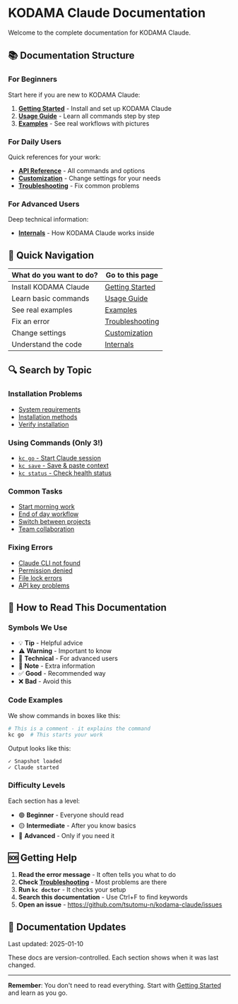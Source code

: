 # KODAMA Claude Documentation

Welcome to the complete documentation for KODAMA Claude.

## 📚 Documentation Structure

### For Beginners
Start here if you are new to KODAMA Claude:

1. **[Getting Started](getting-started.md)** - Install and set up KODAMA Claude
2. **[Usage Guide](usage-guide.md)** - Learn all commands step by step
3. **[Examples](examples.md)** - See real workflows with pictures

### For Daily Users
Quick references for your work:

- **[API Reference](api-reference.md)** - All commands and options
- **[Customization](customization.md)** - Change settings for your needs
- **[Troubleshooting](troubleshooting.md)** - Fix common problems

### For Advanced Users
Deep technical information:

- **[Internals](internals.md)** - How KODAMA Claude works inside

## 🎯 Quick Navigation

| What do you want to do? | Go to this page |
|-------------------------|-----------------|
| Install KODAMA Claude | [Getting Started](getting-started.md#installation) |
| Learn basic commands | [Usage Guide](usage-guide.md#basic-commands) |
| See real examples | [Examples](examples.md) |
| Fix an error | [Troubleshooting](troubleshooting.md) |
| Change settings | [Customization](customization.md) |
| Understand the code | [Internals](internals.md) |

## 🔍 Search by Topic

### Installation Problems
- [System requirements](getting-started.md#requirements)
- [Installation methods](getting-started.md#installation)
- [Verify installation](getting-started.md#verify)

### Using Commands (Only 3!)
- [`kc go` - Start Claude session](usage-guide.md#kc-go)
- [`kc save` - Save & paste context](usage-guide.md#kc-save)
- [`kc status` - Check health status](usage-guide.md#kc-status)

### Common Tasks
- [Start morning work](examples.md#morning-workflow)
- [End of day workflow](examples.md#evening-workflow)
- [Switch between projects](examples.md#multiple-projects)
- [Team collaboration](examples.md#team-work)

### Fixing Errors
- [Claude CLI not found](troubleshooting.md#claude-not-found)
- [Permission denied](troubleshooting.md#permission-errors)
- [File lock errors](troubleshooting.md#file-locks)
- [API key problems](troubleshooting.md#api-key)

## 📖 How to Read This Documentation

### Symbols We Use

- 💡 **Tip** - Helpful advice
- ⚠️ **Warning** - Important to know
- 🔧 **Technical** - For advanced users
- 📝 **Note** - Extra information
- ✅ **Good** - Recommended way
- ❌ **Bad** - Avoid this

### Code Examples

We show commands in boxes like this:
```bash
# This is a comment - it explains the command
kc go  # This starts your work
```

Output looks like this:
```
✓ Snapshot loaded
✓ Claude started
```

### Difficulty Levels

Each section has a level:
- 🟢 **Beginner** - Everyone should read
- 🟡 **Intermediate** - After you know basics
- 🔴 **Advanced** - Only if you need it

## 🆘 Getting Help

1. **Read the error message** - It often tells you what to do
2. **Check [Troubleshooting](troubleshooting.md)** - Most problems are there
3. **Run `kc doctor`** - It checks your setup
4. **Search this documentation** - Use Ctrl+F to find keywords
5. **Open an issue** - https://github.com/tsutomu-n/kodama-claude/issues

## 📝 Documentation Updates

Last updated: 2025-01-10

These docs are version-controlled. Each section shows when it was last changed.

---

**Remember**: You don't need to read everything. Start with [Getting Started](getting-started.md) and learn as you go.